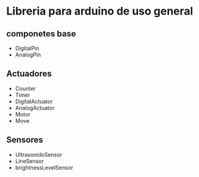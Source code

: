 # Libreria para arduino de uso general

## componetes base
 - DigitalPin
 - AnalogPin

## Actuadores
 - Counter
 - Timer
 - DigitalActuator
 - AnalogActuator
 - Motor
 - Move

## Sensores
 - UltrasonidoSensor
 - LineSensor
 - brightnessLevelSensor

